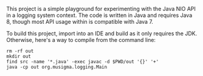 This project is a simple playground for experimenting with the Java NIO API in
a logging system context. The code is written in Java and requires Java 8,
though most API usage within is compatible with Java 7.

To build this project, import into an IDE and build as it only requires the JDK.
Otherwise, here's a way to compile from the command line:

    rm -rf out
    mkdir out
    find src -name '*.java' -exec javac -d $PWD/out '{}' '+'
    java -cp out org.musigma.logging.Main
